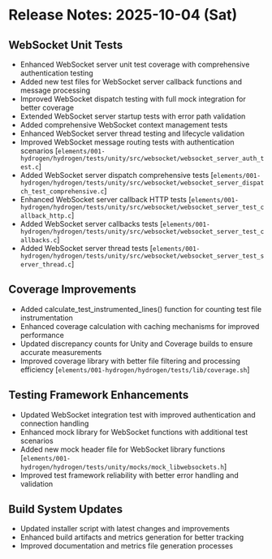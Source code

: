 # Release Notes: 2025-10-04 (Sat)

## WebSocket Unit Tests

- Enhanced WebSocket server unit test coverage with comprehensive authentication testing
- Added new test files for WebSocket server callback functions and message processing
- Improved WebSocket dispatch testing with full mock integration for better coverage
- Extended WebSocket server startup tests with error path validation
- Added comprehensive WebSocket context management tests
- Enhanced WebSocket server thread testing and lifecycle validation
- Improved WebSocket message routing tests with authentication scenarios [`elements/001-hydrogen/hydrogen/tests/unity/src/websocket/websocket_server_auth_test.c`]
- Added WebSocket server dispatch comprehensive tests [`elements/001-hydrogen/hydrogen/tests/unity/src/websocket/websocket_server_dispatch_test_comprehensive.c`]
- Enhanced WebSocket server callback HTTP tests [`elements/001-hydrogen/hydrogen/tests/unity/src/websocket/websocket_server_test_callback_http.c`]
- Added WebSocket server callbacks tests [`elements/001-hydrogen/hydrogen/tests/unity/src/websocket/websocket_server_test_callbacks.c`]
- Added WebSocket server thread tests [`elements/001-hydrogen/hydrogen/tests/unity/src/websocket/websocket_server_test_server_thread.c`]

## Coverage Improvements

- Added calculate_test_instrumented_lines() function for counting test file instrumentation
- Enhanced coverage calculation with caching mechanisms for improved performance
- Updated discrepancy counts for Unity and Coverage builds to ensure accurate measurements
- Improved coverage library with better file filtering and processing efficiency [`elements/001-hydrogen/hydrogen/tests/lib/coverage.sh`]

## Testing Framework Enhancements

- Updated WebSocket integration test with improved authentication and connection handling
- Enhanced mock library for WebSocket functions with additional test scenarios
- Added new mock header file for WebSocket library functions [`elements/001-hydrogen/hydrogen/tests/unity/mocks/mock_libwebsockets.h`]
- Improved test framework reliability with better error handling and validation

## Build System Updates

- Updated installer script with latest changes and improvements
- Enhanced build artifacts and metrics generation for better tracking
- Improved documentation and metrics file generation processes